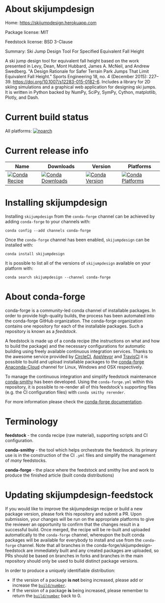 About skijumpdesign
===================

Home: https://skijumpdesign.herokuapp.com

Package license: MIT

Feedstock license: BSD 3-Clause

Summary: Ski Jump Design Tool For Specified Equivalent Fall Height

A ski jump design tool for equivalent fall height based on the work
presented in Levy, Dean, Mont Hubbard, James A. McNeil, and Andrew Swedberg.
"A Design Rationale for Safer Terrain Park Jumps That Limit Equivalent Fall
Height." Sports Engineering 18, no. 4 (December 2015): 227–39.
https://doi.org/10.1007/s12283-015-0182-6. Includes a library for 2D skiing
simulations and a graphical web application for designing ski jumps. It is
written in Python backed by NumPy, SciPy, SymPy, Cython, matplotlib,
Plotly, and Dash.


Current build status
====================

All platforms:
[![noarch](https://img.shields.io/circleci/project/github/conda-forge/skijumpdesign-feedstock/master.svg?label=noarch)](https://circleci.com/gh/conda-forge/skijumpdesign-feedstock)

Current release info
====================

| Name | Downloads | Version | Platforms |
| --- | --- | --- | --- |
| [![Conda Recipe](https://img.shields.io/badge/recipe-skijumpdesign-green.svg)](https://anaconda.org/conda-forge/skijumpdesign) | [![Conda Downloads](https://img.shields.io/conda/dn/conda-forge/skijumpdesign.svg)](https://anaconda.org/conda-forge/skijumpdesign) | [![Conda Version](https://img.shields.io/conda/vn/conda-forge/skijumpdesign.svg)](https://anaconda.org/conda-forge/skijumpdesign) | [![Conda Platforms](https://img.shields.io/conda/pn/conda-forge/skijumpdesign.svg)](https://anaconda.org/conda-forge/skijumpdesign) |

Installing skijumpdesign
========================

Installing `skijumpdesign` from the `conda-forge` channel can be achieved by adding `conda-forge` to your channels with:

```
conda config --add channels conda-forge
```

Once the `conda-forge` channel has been enabled, `skijumpdesign` can be installed with:

```
conda install skijumpdesign
```

It is possible to list all of the versions of `skijumpdesign` available on your platform with:

```
conda search skijumpdesign --channel conda-forge
```


About conda-forge
=================

conda-forge is a community-led conda channel of installable packages.
In order to provide high-quality builds, the process has been automated into the
conda-forge GitHub organization. The conda-forge organization contains one repository
for each of the installable packages. Such a repository is known as a *feedstock*.

A feedstock is made up of a conda recipe (the instructions on what and how to build
the package) and the necessary configurations for automatic building using freely
available continuous integration services. Thanks to the awesome service provided by
[CircleCI](https://circleci.com/), [AppVeyor](http://www.appveyor.com/)
and [TravisCI](https://travis-ci.org/) it is possible to build and upload installable
packages to the [conda-forge](https://anaconda.org/conda-forge)
[Anaconda-Cloud](http://docs.anaconda.org/) channel for Linux, Windows and OSX respectively.

To manage the continuous integration and simplify feedstock maintenance
[conda-smithy](http://github.com/conda-forge/conda-smithy) has been developed.
Using the ``conda-forge.yml`` within this repository, it is possible to re-render all of
this feedstock's supporting files (e.g. the CI configuration files) with ``conda smithy rerender``.

For more information please check the [conda-forge documentation](https://conda-forge.org/docs/).

Terminology
===========

**feedstock** - the conda recipe (raw material), supporting scripts and CI configuration.

**conda-smithy** - the tool which helps orchestrate the feedstock.
                   Its primary use is in the construction of the CI ``.yml`` files
                   and simplify the management of *many* feedstocks.

**conda-forge** - the place where the feedstock and smithy live and work to
                  produce the finished article (built conda distributions)


Updating skijumpdesign-feedstock
================================

If you would like to improve the skijumpdesign recipe or build a new
package version, please fork this repository and submit a PR. Upon submission,
your changes will be run on the appropriate platforms to give the reviewer an
opportunity to confirm that the changes result in a successful build. Once
merged, the recipe will be re-built and uploaded automatically to the
`conda-forge` channel, whereupon the built conda packages will be available for
everybody to install and use from the `conda-forge` channel.
Note that all branches in the conda-forge/skijumpdesign-feedstock are
immediately built and any created packages are uploaded, so PRs should be based
on branches in forks and branches in the main repository should only be used to
build distinct package versions.

In order to produce a uniquely identifiable distribution:
 * If the version of a package **is not** being increased, please add or increase
   the [``build/number``](http://conda.pydata.org/docs/building/meta-yaml.html#build-number-and-string).
 * If the version of a package **is** being increased, please remember to return
   the [``build/number``](http://conda.pydata.org/docs/building/meta-yaml.html#build-number-and-string)
   back to 0.